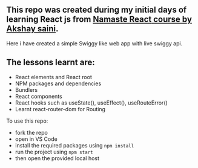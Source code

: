 ## This repo was created during my initial days of learning React js from [**Namaste React** course by Akshay saini](https://namastedev.com/learn/namaste-react).

Here i have created a simple Swiggy like web app with live swiggy api.


## The lessons learnt are:

 - React elements and React root
 - NPM packages and dependencies
 - Bundlers 
 - React components 
 - React hooks such as useState(), useEffect(), useRouteError()
 - Learnt react-router-dom for Routing

To use this repo:

 - fork the repo
 - open in VS Code
 - install the required packages using `npm install`
 - run the project using `npm start`
 - then open the provided local host
